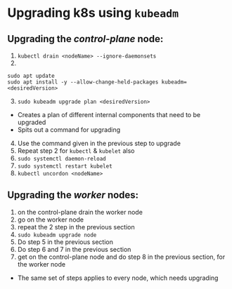 Upgrading k8s using `kubeadm`
============================

## Upgrading the *control-plane* node:
1.  `kubectl drain <nodeName> --ignore-daemonsets`
2.
```
sudo apt update
sudo apt install -y --allow-change-held-packages kubeadm=<desiredVersion>
```
3.  `sudo kubeadm upgrade plan <desiredVersion>`
   - Creates a plan of different internal components that need to be upgraded
   - Spits out a command for upgrading
4.  Use the command given in the previous step to upgrade
5. Repeat step 2 for `kubectl` & `kubelet` also
6. `sudo systemctl daemon-reload`
7. `sudo systemctl restart kubelet`
8. `kubectl uncordon <nodeName>`

## Upgrading the *worker* nodes:
1. on the control-plane drain the worker node
2. go on the worker node
3. repeat the 2 step in the previous section
4. `sudo kubeadm upgrade node`
5. Do step 5 in the previous section
6. Do step 6 and 7 in the previous section
7. get on the control-plane node and do step 8 in the previous section, for the worker node
- The same set of steps applies to every node, which needs upgrading
